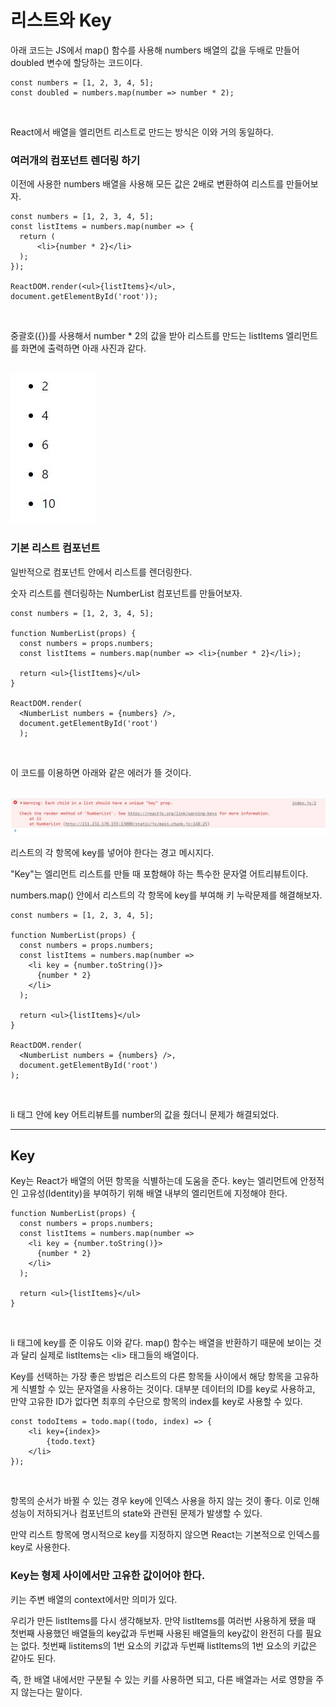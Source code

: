 # 리스트와 Key

아래 코드는 JS에서 map() 함수를 사용해 numbers 배열의 값을 두배로 만들어 doubled 변수에 할당하는 코드이다.

```
const numbers = [1, 2, 3, 4, 5];
const doubled = numbers.map(number => number * 2);
```

<br>

React에서 배열을 엘리먼트 리스트로 만드는 방식은 이와 거의 동일하다.

### 여러개의 컴포넌트 렌더링 하기

이전에 사용한 numbers 배열을 사용해 모든 값은 2배로 변환하여 리스트를 만들어보자.

```
const numbers = [1, 2, 3, 4, 5];
const listItems = numbers.map(number => {
  return (
      <li>{number * 2}</li>
  );
});

ReactDOM.render(<ul>{listItems}</ul>, document.getElementById('root'));
```

<br>

중괄호(\{})를 사용해서 number \* 2의 값을 받아 리스트를 만드는 listItems 엘리먼트를 화면에 출력하면 아래 사진과 같다.

<br>

<img src="./images/listItems.JPG" alt="listItems">

<br>

### 기본 리스트 컴포넌트

일반적으로 컴포넌트 안에서 리스트를 렌더링한다.

숫자 리스트를 렌더링하는 NumberList 컴포넌트를 만들어보자.

```
const numbers = [1, 2, 3, 4, 5];

function NumberList(props) {
  const numbers = props.numbers;
  const listItems = numbers.map(number => <li>{number * 2}</li>);

  return <ul>{listItems}</ul>
}

ReactDOM.render(
  <NumberList numbers = {numbers} />,
  document.getElementById('root')
  );
```

<br>

이 코드를 이용하면 아래와 같은 에러가 뜰 것이다.

<br>

<img src="./images/keyError.JPG" alt="use key">

<br>

리스트의 각 항목에 key를 넣어야 한다는 경고 메시지다.

"Key"는 엘리먼트 리스트를 만들 때 포함해야 하는 특수한 문자열 어트리뷰트이다.

numbers.map() 안에서 리스트의 각 항목에 key를 부여해 키 누락문제를 해결해보자.

```
const numbers = [1, 2, 3, 4, 5];

function NumberList(props) {
  const numbers = props.numbers;
  const listItems = numbers.map(number =>
    <li key = {number.toString()}>
      {number * 2}
    </li>
  );

  return <ul>{listItems}</ul>
}

ReactDOM.render(
  <NumberList numbers = {numbers} />,
  document.getElementById('root')
);
```

<br>

li 태그 안에 key 어트리뷰트를 number의 값을 줬더니 문제가 해결되었다.

<hr>

## Key

Key는 React가 배열의 어떤 항목을 식별하는데 도움을 준다. key는 엘리먼트에 안정적인 고유성(Identity)을 부여하기 위해 배열 내부의 엘리먼트에 지정해야 한다.

```
function NumberList(props) {
  const numbers = props.numbers;
  const listItems = numbers.map(number =>
    <li key = {number.toString()}>
      {number * 2}
    </li>
  );

  return <ul>{listItems}</ul>
}
```

<br>

li 태그에 key를 준 이유도 이와 같다. map() 함수는 배열을 반환하기 때문에 보이는 것과 달리 실제로 listItems는 \<li> 태그들의 배열이다.

Key를 선택하는 가장 좋은 방법은 리스트의 다른 항목들 사이에서 해당 항목을 고유하게 식별할 수 있는 문자열을 사용하는 것이다. 대부분 데이터의 ID를 key로 사용하고, 만약 고유한 ID가 없다면 최후의 수단으로 항목의 index를 key로 사용할 수 있다.

```
const todoItems = todo.map((todo, index) => {
    <li key={index}>
        {todo.text}
    </li>
});
```

<br>

항목의 순서가 바뀔 수 있는 경우 key에 인덱스 사용을 하지 않는 것이 좋다. 이로 인해 성능이 저하되거나 컴포넌트의 state와 관련된 문제가 발생할 수 있다.

만약 리스트 항목에 명시적으로 key를 지정하지 않으면 React는 기본적으로 인덱스를 key로 사용한다.

### Key는 형제 사이에서만 고유한 값이어야 한다.

키는 주변 배열의 context에서만 의미가 있다.

우리가 만든 listItems를 다시 생각해보자. 만약 listItems를 여러번 사용하게 됐을 때 첫번째 사용했던 배열들의 key값과 두번째 사용된 배열들의 key값이 완전히 다를 필요는 없다. 첫번째 listitems의 1번 요소의 키값과 두번째 listItems의 1번 요소의 키값은 같아도 된다.

즉, 한 배열 내에서만 구분될 수 있는 키를 사용하면 되고, 다른 배열과는 서로 영향을 주지 않는다는 말이다.
